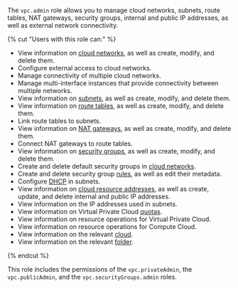 The `vpc.admin` role allows you to manage cloud networks, subnets, route tables, NAT gateways, security groups, internal and public IP addresses, as well as external network connectivity.

{% cut "Users with this role can:" %}

* View information on [cloud networks](../../vpc/concepts/network.md#network), as well as create, modify, and delete them.
* Configure external access to cloud networks.
* Manage connectivity of multiple cloud networks.
* Manage multi-interface instances that provide connectivity between multiple networks.
* View information on [subnets](../../vpc/concepts/network.md#subnet), as well as create, modify, and delete them.
* View information on [route tables](../../vpc/concepts/static-routes.md#rt-vpc), as well as create, modify, and delete them.
* Link route tables to subnets.
* View information on [NAT gateways](../../vpc/concepts/gateways.md), as well as create, modify, and delete them.
* Connect NAT gateways to route tables.
* View information on [security groups](../../vpc/concepts/security-groups.md), as well as create, modify, and delete them.
* Create and delete default security groups in [cloud networks](../../vpc/concepts/network.md#network).
* Create and delete security group [rules](../../vpc/concepts/security-groups.md#security-groups-rules), as well as edit their metadata.
* Configure [DHCP](../../vpc/concepts/dhcp-options.md) in subnets.
* View information on [cloud resource addresses](../../vpc/concepts/address.md), as well as create, update, and delete internal and public IP addresses.
* View information on the IP addresses used in subnets.
* View information on Virtual Private Cloud [quotas](../../vpc/concepts/limits.md#vpc-quotas).
* View information on resource operations for Virtual Private Cloud.
* View information on resource operations for Compute Cloud.
* View information on the relevant [cloud](../../resource-manager/concepts/resources-hierarchy.md#cloud).
* View information on the relevant [folder](../../resource-manager/concepts/resources-hierarchy.md#folder).

{% endcut %}

This role includes the permissions of the `vpc.privateAdmin`, the `vpc.publicAdmin`, and the `vpc.securityGroups.admin` roles.